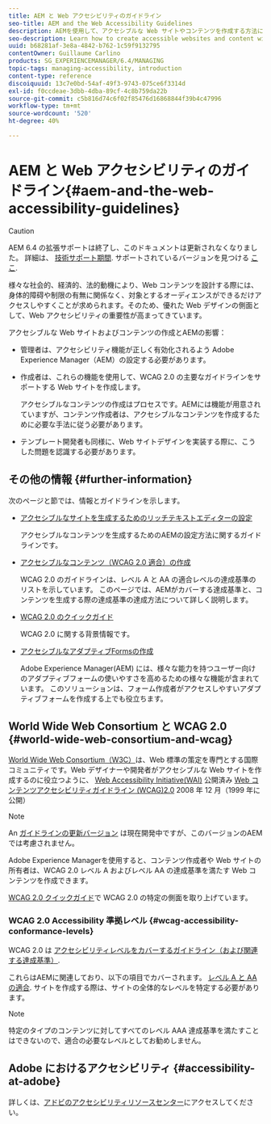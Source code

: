 ```yaml
---
title: AEM と Web アクセシビリティのガイドライン
seo-title: AEM and the Web Accessibility Guidelines
description: AEMを使用して、アクセシブルな Web サイトやコンテンツを作成する方法について説明します。
seo-description: Learn how to create accessible websites and content with AEM.
uuid: b68281af-3e8a-4842-b762-1c59f9132795
contentOwner: Guillaume Carlino
products: SG_EXPERIENCEMANAGER/6.4/MANAGING
topic-tags: managing-accessibility, introduction
content-type: reference
discoiquuid: 13c7e0bd-54af-49f3-9743-075ce6f3314d
exl-id: f0ccdeae-3dbb-4dba-89cf-4c8b759da22b
source-git-commit: c5b816d74c6f02f85476d16868844f39b4c47996
workflow-type: tm+mt
source-wordcount: '520'
ht-degree: 40%

---
```


# AEM と Web アクセシビリティのガイドライン{#aem-and-the-web-accessibility-guidelines}

>[!CAUTION]
>
>AEM 6.4 の拡張サポートは終了し、このドキュメントは更新されなくなりました。 詳細は、 [技術サポート期間](https://helpx.adobe.com/jp/support/programs/eol-matrix.html). サポートされているバージョンを見つける [ここ](https://experienceleague.adobe.com/docs/?lang=ja).

様々な社会的、経済的、法的動機により、Web コンテンツを設計する際には、身体的障碍や制限の有無に関係なく、対象とするオーディエンスができるだけアクセスしやすくことが求められます。そのため、優れた Web デザインの側面として、Web アクセシビリティの重要性が高まってきています。

アクセシブルな Web サイトおよびコンテンツの作成とAEMの影響：

* 管理者は、アクセシビリティ機能が正しく有効化されるよう Adobe Experience Manager（AEM）の設定する必要があります。
* 作成者は、これらの機能を使用して、WCAG 2.0 の主要なガイドラインをサポートする Web サイトを作成します。

   アクセシブルなコンテンツの作成はプロセスです。AEMには機能が用意されていますが、コンテンツ作成者は、アクセシブルなコンテンツを作成するために必要な手法に従う必要があります。

* テンプレート開発者も同様に、Web サイトデザインを実装する際に、こうした問題を認識する必要があります。

## その他の情報 {#further-information}

次のページと節では、情報とガイドラインを示します。

* [アクセシブルなサイトを生成するためのリッチテキストエディターの設定](/help/sites-administering/rte-accessible-content.md)

   アクセシブルなコンテンツを生成するためのAEMの設定方法に関するガイドラインです。

* [アクセシブルなコンテンツ（WCAG 2.0 適合）の作成](/help/sites-authoring/creating-accessible-content.md)

   WCAG 2.0 のガイドラインは、レベル A と AA の適合レベルの達成基準のリストを示しています。 このページでは、AEMがカバーする達成基準と、コンテンツを生成する際の達成基準の達成方法について詳しく説明します。

* [WCAG 2.0 のクイックガイド](/help/managing/qg-wcag.md)

   WCAG 2.0 に関する背景情報です。

* [アクセシブルなアダプティブFormsの作成](/help/forms/using/creating-accessible-adaptive-forms.md)

   Adobe Experience Manager(AEM) には、様々な能力を持つユーザー向けのアダプティブフォームの使いやすさを高めるための様々な機能が含まれています。 このソリューションは、フォーム作成者がアクセスしやすいアダプティブフォームを作成する上でも役立ちます。

## World Wide Web Consortium と WCAG 2.0 {#world-wide-web-consortium-and-wcag}

[World Wide Web Consortium（W3C）](https://www.w3.org/)は、Web 標準の策定を専門とする国際コミュニティです。Web デザイナーや開発者がアクセシブルな Web サイトを作成するのに役立つように、 [Web Accessibility Initiative(WAI)](https://www.w3.org/WAI/) 公開済み [Web コンテンツアクセシビリティガイドライン (WCAG)2.0](https://www.w3.org/TR/WCAG20/) 2008 年 12 月（1999 年に公開）

>[!NOTE]
>
>An [ガイドラインの更新バージョン](https://www.w3.org/TR/WCAG21/) は現在開発中ですが、このバージョンのAEMでは考慮されません。

Adobe Experience Managerを使用すると、コンテンツ作成者や Web サイトの所有者は、WCAG 2.0 レベル A およびレベル AA の達成基準を満たす Web コンテンツを作成できます。

[WCAG 2.0 クイックガイド](/help/managing/qg-wcag.md)で WCAG 2.0 の特定の側面を取り上げています。

### WCAG 2.0 Accessibility 準拠レベル {#wcag-accessibility-conformance-levels}

WCAG 2.0 は [アクセシビリティレベルをカバーするガイドライン（および関連する達成基準）](https://www.w3.org/TR/UNDERSTANDING-WCAG20/conformance.html).

これらはAEMに関連しており、以下の項目でカバーされます。 [レベル A と AA の適合](/help/sites-authoring/creating-accessible-content.md). サイトを作成する際は、サイトの全体的なレベルを特定する必要があります。

>[!NOTE]
>
>特定のタイプのコンテンツに対してすべてのレベル AAA 達成基準を満たすことはできないので、適合の必要なレベルとしてお勧めしません。

## Adobe におけるアクセシビリティ {#accessibility-at-adobe}

詳しくは、[アドビのアクセシビリティリソースセンター](https://www.adobe.com/accessibility/)にアクセスしてください。
